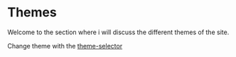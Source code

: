 Themes
==============================================

Welcome to the section where i will discuss the different themes of the site. 

Change theme with the [theme-selector](theme-selector)
